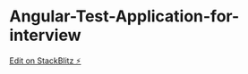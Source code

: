 # Angular-Test-Application-for-interview

[Edit on StackBlitz ⚡️](https://stackblitz.com/edit/angular-test-application-for-interview)